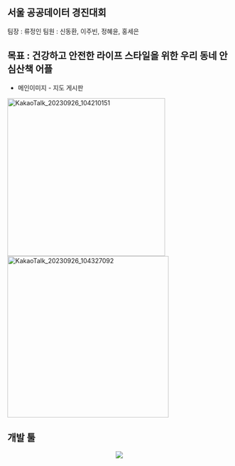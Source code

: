 ## 서울 공공데이터 경진대회



팀장 : 류정인
팀원 : 신동환, 이주빈, 정혜윤, 홍세은  





목표 : 건강하고 안전한 라이프 스타일을 위한 우리 동네 안심산책 어플
-----------------------------------------------------------------------------
- 메인이미지                                           - 지도 게시판
<img width="355" alt="KakaoTalk_20230926_104210151" src="https://github.com/Birdtr222/SeoulPJ/assets/97228414/4d7cb1c9-8ee8-432e-8d0d-f59c819774bc">

<img width="363" alt="KakaoTalk_20230926_104327092" src="https://github.com/Birdtr222/SeoulPJ/assets/97228414/a844e7f4-4320-470b-a726-64e9956581a2">


개발 툴
----------------------------------------------------------------------------
<div align=center>
  <img src="https://img.shields.io/badge/react-61DAFB?style=for-the-badge&logo=react&logoColor=black">
</div>
